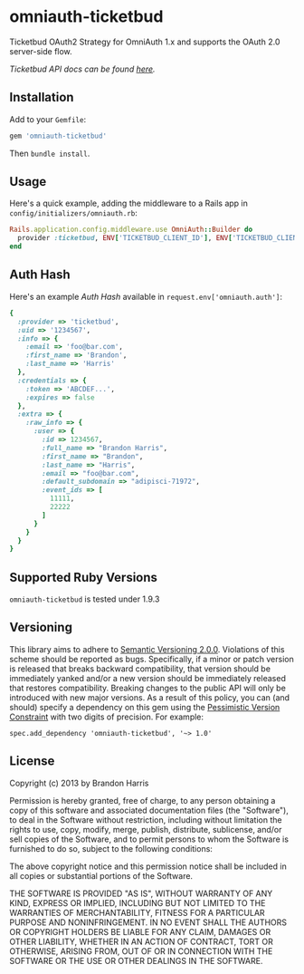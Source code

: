 omniauth-ticketbud
==============
Ticketbud OAuth2 Strategy for OmniAuth 1.x and supports the OAuth 2.0 server-side flow.

*Ticketbud API docs can be found [here](https://api.ticketbud.com).*

## Installation

Add to your `Gemfile`:

```ruby
gem 'omniauth-ticketbud'
```

Then `bundle install`.

## Usage

Here's a quick example, adding the middleware to a Rails app in `config/initializers/omniauth.rb`:

```ruby
Rails.application.config.middleware.use OmniAuth::Builder do
  provider :ticketbud, ENV['TICKETBUD_CLIENT_ID'], ENV['TICKETBUD_CLIENT_SECRET']
end
```

## Auth Hash

Here's an example *Auth Hash* available in `request.env['omniauth.auth']`:

```ruby
{
  :provider => 'ticketbud',
  :uid => '1234567',
  :info => {
    :email => 'foo@bar.com',
    :first_name => 'Brandon',
    :last_name => 'Harris'
  },
  :credentials => {
    :token => 'ABCDEF...',
    :expires => false
  },
  :extra => {
    :raw_info => {
      :user => {
        :id => 1234567,
        :full_name => "Brandon Harris",
        :first_name => "Brandon",
        :last_name => "Harris",
        :email => "foo@bar.com",
        :default_subdomain => "adipisci-71972",
        :event_ids => [
          11111,
          22222
        ]
      }
    }
  }
}
```

## Supported Ruby Versions
`omniauth-ticketbud` is tested under 1.9.3

## Versioning
This library aims to adhere to [Semantic Versioning 2.0.0][semver]. Violations
of this scheme should be reported as bugs. Specifically, if a minor or patch
version is released that breaks backward compatibility, that version should be
immediately yanked and/or a new version should be immediately released that
restores compatibility. Breaking changes to the public API will only be
introduced with new major versions. As a result of this policy, you can (and
should) specify a dependency on this gem using the [Pessimistic Version
Constraint][pvc] with two digits of precision. For example:

    spec.add_dependency 'omniauth-ticketbud', '~> 1.0'

[semver]: http://semver.org/
[pvc]: http://docs.rubygems.org/read/chapter/16#page74


## License

Copyright (c) 2013 by Brandon Harris

Permission is hereby granted, free of charge, to any person obtaining a copy of this software and associated documentation files (the "Software"), to deal in the Software without restriction, including without limitation the rights to use, copy, modify, merge, publish, distribute, sublicense, and/or sell copies of the Software, and to permit persons to whom the Software is furnished to do so, subject to the following conditions:

The above copyright notice and this permission notice shall be included in all copies or substantial portions of the Software.

THE SOFTWARE IS PROVIDED "AS IS", WITHOUT WARRANTY OF ANY KIND, EXPRESS OR IMPLIED, INCLUDING BUT NOT LIMITED TO THE WARRANTIES OF MERCHANTABILITY, FITNESS FOR A PARTICULAR PURPOSE AND NONINFRINGEMENT. IN NO EVENT SHALL THE AUTHORS OR COPYRIGHT HOLDERS BE LIABLE FOR ANY CLAIM, DAMAGES OR OTHER LIABILITY, WHETHER IN AN ACTION OF CONTRACT, TORT OR OTHERWISE, ARISING FROM, OUT OF OR IN CONNECTION WITH THE SOFTWARE OR THE USE OR OTHER DEALINGS IN THE SOFTWARE.